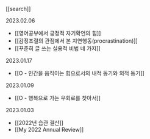
[[search]]

2023.02.06
- [[영어공부에서 긍정적 자기확언의 힘]]
- [[감정조절의 관점에서 본 지연행동(procrastination)]]
- [[꾸준히 글 쓰는 실용적 비법 네 가지]]

2023.01.17
- [[O - 인간을 움직이는 힘으로서의 내적 동기와 외적 동기]]

2023.01.09
- [[O - 행복으로 가는 우회로를 찾아서]]

2023.01.03
- [[2022년 습관 결산]]
- [[My 2022 Annual Review]]
























